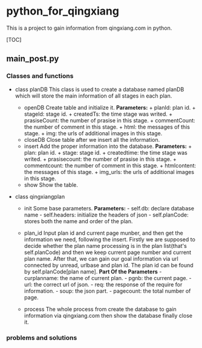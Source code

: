   # python_for_qingxiang
This is a project to gain information from qingxiang.com in python.

[TOC]

## main_post.py

### Classes and functions

+ class planDB
	This class is used to create a database named planDB which will store the main information of all stages in each plan.
	* openDB
		Create table and initialize it.
		**Parameters:**
			+ planId: plan id.
			+ stageId: stage id.
			+ createdTs: the time stage was writed.
			+ prasiseCount: the number of prasise in this stage.
			+ commentCount: the number of comment in this stage.
			+ html: the messages of this stage.
			+ img: the urls of additional images in this stage.
	* closeDB
		Close table after we insert all the information.
	* insert
		Add the proper information into the database.
		**Parameters:**
			+ plan: plan id.
			+ stage: stage id.
			+ createdtime: the time stage was writed.
			+ prasisecount: the number of prasise in this stage.
			+ commentcount: the number of comment in this stage.
			+ htmlcontent: the messages of this stage.
			+ img_urls: the urls of additional images in this stage. 
	* show
		Show the table.

+ class qingxiangplan
	* init
		Some base parameters.
		**Parameters:**
			- self.db: declare database name
			- self.headers: initialize the headers of json
			- self.planCode: stores both the name and order of the plan.
	* plan_id
		Input plan id and current page munber, and then get the information we need, following the insert.
		Firstly we are supposed to decide whether the plan name processing is in the plan list(that's self.planCode) and then we keep current page number and current plan name. After that, we can gain our goal information via url connected by unread, urlbase and plan id. The plan id can be found by self.planCode[plan name].
		**Part Of the Parameters**
			- curplanname: the name of current plan.
			- pgnb: the current page.
			- url: the correct url of json.
			- req: the response of the require for information.
			- soup: the json part.
			- pagecount: the total number of page.

	* process
		The whole process from create the database to gain information via qingxiang.com then show the database finally close it.


### problems and solutions
